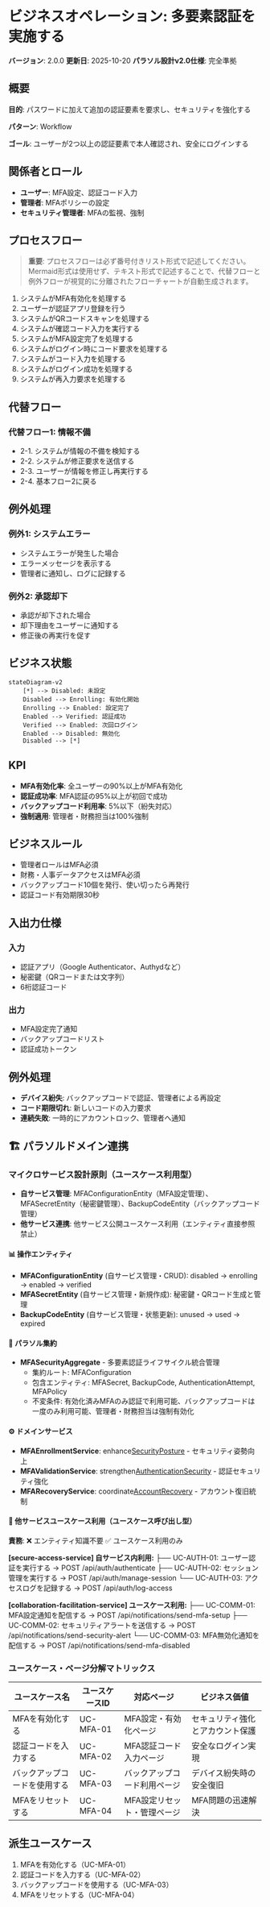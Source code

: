 # ビジネスオペレーション: 多要素認証を実施する

**バージョン**: 2.0.0
**更新日**: 2025-10-20
**パラソル設計v2.0仕様**: 完全準拠

## 概要

**目的**: パスワードに加えて追加の認証要素を要求し、セキュリティを強化する

**パターン**: Workflow

**ゴール**: ユーザーが2つ以上の認証要素で本人確認され、安全にログインする

## 関係者とロール

- **ユーザー**: MFA設定、認証コード入力
- **管理者**: MFAポリシーの設定
- **セキュリティ管理者**: MFAの監視、強制

## プロセスフロー

> **重要**: プロセスフローは必ず番号付きリスト形式で記述してください。
> Mermaid形式は使用せず、テキスト形式で記述することで、代替フローと例外フローが視覚的に分離されたフローチャートが自動生成されます。

1. システムがMFA有効化を処理する
2. ユーザーが認証アプリ登録を行う
3. システムがQRコードスキャンを処理する
4. システムが確認コード入力を実行する
5. システムがMFA設定完了を処理する
6. システムがログイン時にコード要求を処理する
7. システムがコード入力を処理する
8. システムがログイン成功を処理する
9. システムが再入力要求を処理する

## 代替フロー

### 代替フロー1: 情報不備
- 2-1. システムが情報の不備を検知する
- 2-2. システムが修正要求を送信する
- 2-3. ユーザーが情報を修正し再実行する
- 2-4. 基本フロー2に戻る

## 例外処理

### 例外1: システムエラー
- システムエラーが発生した場合
- エラーメッセージを表示する
- 管理者に通知し、ログに記録する

### 例外2: 承認却下
- 承認が却下された場合
- 却下理由をユーザーに通知する
- 修正後の再実行を促す

## ビジネス状態

```mermaid
stateDiagram-v2
    [*] --> Disabled: 未設定
    Disabled --> Enrolling: 有効化開始
    Enrolling --> Enabled: 設定完了
    Enabled --> Verified: 認証成功
    Verified --> Enabled: 次回ログイン
    Enabled --> Disabled: 無効化
    Disabled --> [*]
```

## KPI

- **MFA有効化率**: 全ユーザーの90%以上がMFA有効化
- **認証成功率**: MFA認証の95%以上が初回で成功
- **バックアップコード利用率**: 5%以下（紛失対応）
- **強制適用**: 管理者・財務担当は100%強制

## ビジネスルール

- 管理者ロールはMFA必須
- 財務・人事データアクセスはMFA必須
- バックアップコード10個を発行、使い切ったら再発行
- 認証コード有効期限30秒

## 入出力仕様

### 入力
- 認証アプリ（Google Authenticator、Authydなど）
- 秘密鍵（QRコードまたは文字列）
- 6桁認証コード

### 出力
- MFA設定完了通知
- バックアップコードリスト
- 認証成功トークン

## 例外処理

- **デバイス紛失**: バックアップコードで認証、管理者による再設定
- **コード期限切れ**: 新しいコードの入力要求
- **連続失敗**: 一時的にアカウントロック、管理者へ通知

## 🏗️ パラソルドメイン連携

### マイクロサービス設計原則（ユースケース利用型）
- **自サービス管理**: MFAConfigurationEntity（MFA設定管理）、MFASecretEntity（秘密鍵管理）、BackupCodeEntity（バックアップコード管理）
- **他サービス連携**: 他サービス公開ユースケース利用（エンティティ直接参照禁止）

#### 📊 操作エンティティ
- **MFAConfigurationEntity** (自サービス管理・CRUD): disabled → enrolling → enabled → verified
- **MFASecretEntity** (自サービス管理・新規作成): 秘密鍵・QRコード生成と管理
- **BackupCodeEntity** (自サービス管理・状態更新): unused → used → expired

#### 🏢 パラソル集約
- **MFASecurityAggregate** - 多要素認証ライフサイクル統合管理
  - 集約ルート: MFAConfiguration
  - 包含エンティティ: MFASecret, BackupCode, AuthenticationAttempt, MFAPolicy
  - 不変条件: 有効化済みMFAのみ認証で利用可能、バックアップコードは一度のみ利用可能、管理者・財務担当は強制有効化

#### ⚙️ ドメインサービス
- **MFAEnrollmentService**: enhance[SecurityPosture]() - セキュリティ姿勢向上
- **MFAValidationService**: strengthen[AuthenticationSecurity]() - 認証セキュリティ強化
- **MFARecoveryService**: coordinate[AccountRecovery]() - アカウント復旧統制

#### 🔗 他サービスユースケース利用（ユースケース呼び出し型）
**責務**: ❌ エンティティ知識不要 ✅ ユースケース利用のみ

**[secure-access-service] 自サービス内利用:**
├── UC-AUTH-01: ユーザー認証を実行する → POST /api/auth/authenticate
├── UC-AUTH-02: セッション管理を実行する → POST /api/auth/manage-session
└── UC-AUTH-03: アクセスログを記録する → POST /api/auth/log-access

**[collaboration-facilitation-service] ユースケース利用:**
├── UC-COMM-01: MFA設定通知を配信する → POST /api/notifications/send-mfa-setup
├── UC-COMM-02: セキュリティアラートを送信する → POST /api/notifications/send-security-alert
└── UC-COMM-03: MFA無効化通知を配信する → POST /api/notifications/send-mfa-disabled

### ユースケース・ページ分解マトリックス

| ユースケース名 | ユースケースID | 対応ページ | ビジネス価値 |
|---------------|---------------|-----------|-------------|
| MFAを有効化する | UC-MFA-01 | MFA設定・有効化ページ | セキュリティ強化とアカウント保護 |
| 認証コードを入力する | UC-MFA-02 | MFA認証コード入力ページ | 安全なログイン実現 |
| バックアップコードを使用する | UC-MFA-03 | バックアップコード利用ページ | デバイス紛失時の安全復旧 |
| MFAをリセットする | UC-MFA-04 | MFA設定リセット・管理ページ | MFA問題の迅速解決 |

## 派生ユースケース

1. MFAを有効化する（UC-MFA-01）
2. 認証コードを入力する（UC-MFA-02）
3. バックアップコードを使用する（UC-MFA-03）
4. MFAをリセットする（UC-MFA-04）
